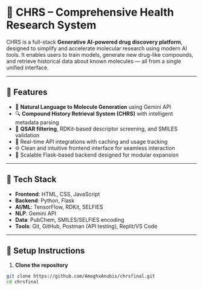 # 💊 CHRS – Comprehensive Health Research System

CHRS is a full-stack **Generative AI-powered drug discovery platform**, designed to simplify and accelerate molecular research using modern AI tools. It enables users to train models, generate new drug-like compounds, and retrieve historical data about known molecules — all from a single unified interface.

---

## 🚀 Features

- 🧠 **Natural Language to Molecule Generation** using Gemini API  
- 🔍 **Compound History Retrieval System (CHRS)** with intelligent metadata parsing  
- 🧪 **QSAR filtering**, RDKit-based descriptor screening, and SMILES validation  
- 🔄 Real-time API integrations with caching and usage tracking  
- 🌐 Clean and intuitive frontend interface for seamless interaction  
- 🔧 Scalable Flask-based backend designed for modular expansion

---

## 🧰 Tech Stack

- **Frontend**: HTML, CSS, JavaScript  
- **Backend**: Python, Flask  
- **AI/ML**: TensorFlow, RDKit, SELFIES  
- **NLP**: Gemini API  
- **Data**: PubChem, SMILES/SELFIES encoding  
- **Tools**: Git, GitHub, Postman (API testing), Replit/VS Code

---

## 🔧 Setup Instructions

1. **Clone the repository**

```bash
git clone https://github.com/AmoghxAnubis/chrsfinal.git
cd chrsfinal
